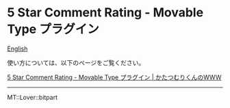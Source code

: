 5 Star Comment Rating - Movable Type プラグイン
=================

[English](README.md)

使い方については、以下のページをご覧ください。

[5 Star Comment Rating - Movable Type プラグイン | かたつむりくんのWWW](http://www.tinybeans.net/blog/download/mt-plugin/comment-rating.html)

---

MT::Lover::bitpart
